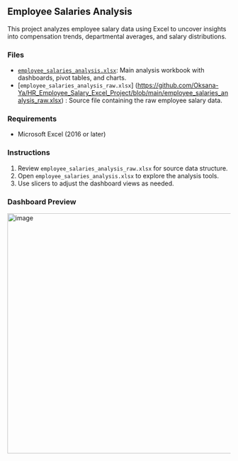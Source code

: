 ## Employee Salaries Analysis

This project analyzes employee salary data using Excel to uncover insights into compensation trends, departmental averages, and salary distributions.

### Files
- [`employee_salaries_analysis.xlsx`](https://github.com/Oksana-Ya/HR_Employee_Salary_Excel_Project/blob/main/employee_salaries_analysis.xlsx): Main analysis workbook with dashboards, pivot tables, and charts.
- [`employee_salaries_analysis_raw.xlsx`] (https://github.com/Oksana-Ya/HR_Employee_Salary_Excel_Project/blob/main/employee_salaries_analysis_raw.xlsx) : Source file containing the raw employee salary data.

### Requirements

- Microsoft Excel (2016 or later)

### Instructions

1. Review `employee_salaries_analysis_raw.xlsx` for source data structure.
2. Open `employee_salaries_analysis.xlsx` to explore the analysis tools.
3. Use slicers to adjust the dashboard views as needed.

### Dashboard Preview
<img width="811" height="541" alt="image" src="https://github.com/user-attachments/assets/710a98c4-0b4a-483f-addf-6af9469d8404" />
